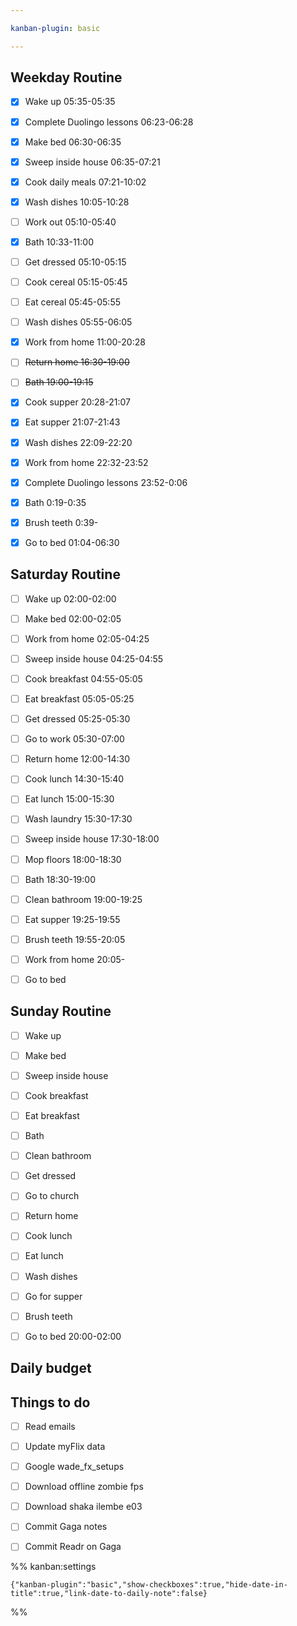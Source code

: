 ```yaml
---

kanban-plugin: basic

---
```


## Weekday Routine

- [x] Wake up 05:35-05:35
- [x] Complete Duolingo lessons 06:23-06:28
- [x] Make bed 06:30-06:35
- [x] Sweep inside house 06:35-07:21
- [x] Cook daily meals 07:21-10:02
- [x] Wash dishes 10:05-10:28
- [ ] Work out 05:10-05:40
- [x] Bath 10:33-11:00
- [ ] Get dressed 05:10-05:15
- [ ] Cook cereal 05:15-05:45
- [ ] Eat cereal 05:45-05:55
- [ ] Wash dishes 05:55-06:05
- [x] Work from home 11:00-20:28
- [ ] ~~Return home 16:30-19:00~~
- [ ] ~~Bath 19:00-19:15~~
- [x] Cook supper 20:28-21:07
- [x] Eat supper 21:07-21:43
- [x] Wash dishes 22:09-22:20
- [x] Work from home 22:32-23:52
- [x] Complete Duolingo lessons 23:52-0:06
- [x] Bath 0:19-0:35
- [x] Brush teeth 0:39-
- [x] Go to bed 01:04-06:30


## Saturday Routine

- [ ] Wake up 02:00-02:00
- [ ] Make bed 02:00-02:05
- [ ] Work from home 02:05-04:25
- [ ] Sweep inside house 04:25-04:55
- [ ] Cook breakfast 04:55-05:05
- [ ] Eat breakfast 05:05-05:25
- [ ] Get dressed 05:25-05:30
- [ ] Go to work 05:30-07:00
- [ ] Return home 12:00-14:30
- [ ] Cook lunch 14:30-15:40
- [ ] Eat lunch 15:00-15:30
- [ ] Wash laundry 15:30-17:30
- [ ] Sweep inside house 17:30-18:00
- [ ] Mop floors 18:00-18:30
- [ ] Bath 18:30-19:00
- [ ] Clean bathroom 19:00-19:25
- [ ] Eat supper 19:25-19:55
- [ ] Brush teeth 19:55-20:05
- [ ] Work from home 20:05-
- [ ] Go to bed


## Sunday Routine

- [ ] Wake up
- [ ] Make bed
- [ ] Sweep inside house
- [ ] Cook breakfast
- [ ] Eat breakfast
- [ ] Bath
- [ ] Clean bathroom
- [ ] Get dressed
- [ ] Go to church
- [ ] Return home
- [ ] Cook lunch
- [ ] Eat lunch
- [ ] Wash dishes
- [ ] Go for supper
- [ ] Brush teeth
- [ ] Go to bed 20:00-02:00


## Daily budget



## Things to do

- [ ] Read emails
- [ ] Update myFlix data
- [ ] Google wade_fx_setups
- [ ] Download offline zombie fps
- [ ] Download shaka ilembe e03
- [ ] Commit Gaga notes
- [ ] Commit Readr on Gaga




%% kanban:settings
```
{"kanban-plugin":"basic","show-checkboxes":true,"hide-date-in-title":true,"link-date-to-daily-note":false}
```
%%